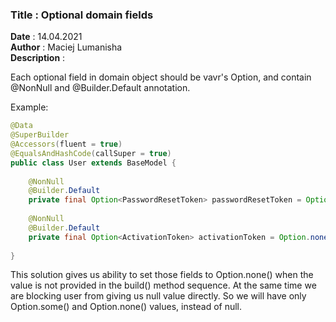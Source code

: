 <h3><b>Title</b> : Optional domain fields</h3>
<b>Date</b> : 14.04.2021<br>
<b>Author</b> : Maciej Lumanisha<br>
<b>Description</b> :<br>

Each optional field in domain object should be vavr's Option, and contain @NonNull and @Builder.Default annotation.

Example:

```java
@Data
@SuperBuilder
@Accessors(fluent = true)
@EqualsAndHashCode(callSuper = true)
public class User extends BaseModel {
	
	@NonNull
	@Builder.Default
	private final Option<PasswordResetToken> passwordResetToken = Option.none();
	
	@NonNull
	@Builder.Default
	private final Option<ActivationToken> activationToken = Option.none();
	
}
```

This solution gives us ability to set those fields to Option.none() when the value is not provided in the build() method
sequence. At the same time we are blocking user from giving us null value directly. So we will have only Option.some()
and Option.none()
values, instead of null.

